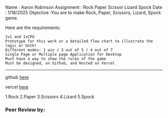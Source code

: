Name : Aaron Robinson
Assignment : Rock Paper Scissor Lizard Spock
Date : 1/18/2025
Objective :You are to make Rock, Paper, Scissors, Lizard, Spock game.


Here are the requirements:

    1v1 and 1vCPU
    Prototype for this work or a detailed flow chart to illustrate the logic or both!
    Different modes: 1 win / 3 out of 5 / 4 out of 7
    Single Page or Multiple page Application for Desktop
    Must have a way to show the rules of the game
    Must be designed, on Github, and Hosted on Vercel
---

github [here](https://github.com/wraithio/ARobinsonRPSLS-Front)

vercel [here](https://a-robinson-rpsls-front-90jnsfu4y-wraithios-projects.vercel.app/)

1.Rock
2.Paper
3.Scissors
4.Lizard
5.Spock
### Peer Review by: 